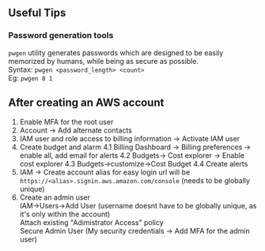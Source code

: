 ## Useful Tips

### Password generation tools
```pwgen``` utility generates passwords which are designed to be easily memorized by humans, while being as secure as possible.\
Syntax: ```pwgen <password_length> <count>``` \
Eg: ```pwgen 8 1```


## After creating an AWS account
1. Enable MFA for the root user
2. Account -> Add alternate contacts 
3. IAM user and role access to billing information -> Activate IAM user
4. Create budget and alarm
  4.1  Billing Dashboard -> Billing preferences -> enable all, add email for alerts
  4.2  Budgets-> Cost explorer -> Enable cost explorer
  4.3  Budgets->customize->Cost Budget
  4.4   Create alerts
5. IAM -> Create account alias for easy login url will be ```https://<alias>.signin.aws.amazon.com/console``` (needs to be globally unique)
6. Create an admin user\
    IAM->Users->Add User (username doesnt have to be globally unique, as it's only within the account)\
    Attach existing  "Adimistrator Access" policy\
    Secure Admin User (My security credentials -> Add MFA for the admin user)
 
